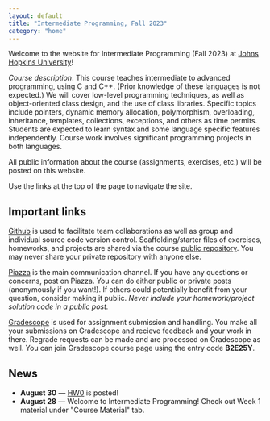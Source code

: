 ```yaml
---
layout: default
title: "Intermediate Programming, Fall 2023"
category: "home"
---
```


Welcome to the website for Intermediate Programming (Fall 2023) at
<a class="external" target="_blank" href="https://www.jhu.edu/">Johns Hopkins University</a>!

*Course description*: This course teaches intermediate to advanced
programming, using C and C++. (Prior knowledge of these languages is not
expected.) We will cover low-level programming techniques, as well as
object-oriented class design, and the use of class libraries. Specific
topics include pointers, dynamic memory allocation, polymorphism,
overloading, inheritance, templates, collections, exceptions, and others
as time permits. Students are expected to learn syntax and some language
specific features independently. Course work involves significant
programming projects in both languages.

All public information about the course (assignments, exercises, etc.) will
be posted on this website.

Use the links at the top of the page to navigate the site.

## Important links

<a class="external" target="_blank" href="https://github.com">Github</a> is used to facilitate
team collaborations as well as group and individual
source code version control. Scaffolding/starter files of
exercises, homeworks, and projects are shared via the course
<a class="external" target="_blank" href="https://github.com/jhu-ip/cs220-f23-public">public repository</a>.
You may never share your private repository with anyone else.

<a class="external" target="_blank" href="https://piazza.com/jhu/fall2023/en601220/home">Piazza</a> is
the main communication channel. If you have any questions or concerns,
post on Piazza. You can do either public or private posts (anonymously
if you want!). If others could potentially benefit from your question,
consider making it public. *Never include your homework/project solution
code in a public post.*

<a class="external" target="_blank" href="https://www.gradescope.com/">Gradescope</a> is used for
assignment submission and handling. You make all your submissions on
Gradescope and recieve feedback and your work in there. Regrade requests
can be made and are processed on Gradescope as well. You can join Gradescope course page using the entry code **B2E25Y**.

## News
* **August 30** — [HW0](assign/hw0) is posted! 
* **August 28** — Welcome to Intermediate Programming! Check out Week 1 material under "Course Material" tab. 
